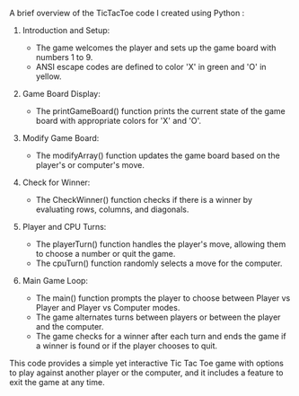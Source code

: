   A brief overview of the TicTacToe code I created using Python :

1. Introduction and Setup:
   - The game welcomes the player and sets up the game board with numbers 1 to 9.
   - ANSI escape codes are defined to color 'X' in green and 'O' in yellow.

2. Game Board Display:
   - The printGameBoard() function prints the current state of the game board with appropriate colors for 'X' and 'O'.

3. Modify Game Board:
   - The modifyArray() function updates the game board based on the player's or computer's move.

4. Check for Winner:
   - The CheckWinner() function checks if there is a winner by evaluating rows, columns, and diagonals.

5. Player and CPU Turns:
   - The playerTurn() function handles the player's move, allowing them to choose a number or quit the game.
   - The cpuTurn() function randomly selects a move for the computer.

6. Main Game Loop:
   - The main() function prompts the player to choose between Player vs Player and Player vs Computer modes.
   - The game alternates turns between players or between the player and the computer.
   - The game checks for a winner after each turn and ends the game if a winner is found or if the player chooses to quit.

This code provides a simple yet interactive Tic Tac Toe game with options to play against another player or the computer, and it includes a feature to exit the game at any time.
